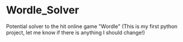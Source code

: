 # Wordle_Solver
Potential solver to the hit online game "Wordle" (This is my first python project, let me know if there is anything I should change!)
